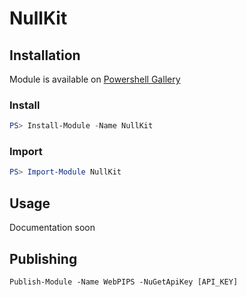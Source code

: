 # NullKit

## Installation

Module is available on [Powershell Gallery][gallery]

### Install

```powershell
PS> Install-Module -Name NullKit
```

### Import

```powershell
PS> Import-Module NullKit
```

## Usage

Documentation soon

## Publishing

`Publish-Module -Name WebPIPS -NuGetApiKey [API_KEY]`

[gallery]: https://www.powershellgallery.com/packages/NullKit/